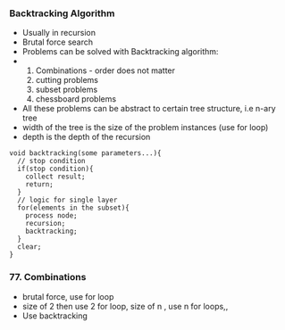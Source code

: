 ### Backtracking Algorithm 
- Usually in recursion
- Brutal force search
- Problems can be solved with Backtracking algorithm:
- 1) Combinations - order does not matter 
  2) cutting problems
  3) subset problems
  4) chessboard problems
- All these problems can be abstract to certain tree structure, i.e n-ary tree
- width of the tree is the size of the problem instances (use for loop)
- depth is the depth of the recursion

```ccp
void backtracking(some parameters...){
  // stop condition
  if(stop condition){
    collect result;
    return;
  }
  // logic for single layer
  for(elements in the subset){
    process node;
    recursion;
    backtracking;
  }
  clear;
}
```


### 77.  Combinations
- brutal force, use for loop
- size of 2 then use 2 for loop, size of n , use n for loops,,
- Use backtracking

